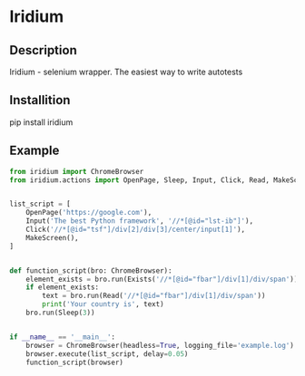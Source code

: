 # Iridium

## Description
Iridium - selenium wrapper. The easiest way to write autotests 

## Installition
pip install iridium

## Example

```python
from iridium import ChromeBrowser
from iridium.actions import OpenPage, Sleep, Input, Click, Read, MakeScreen, Exists


list_script = [
    OpenPage('https://google.com'),
    Input('The best Python framework', '//*[@id="lst-ib"]'),
    Click('//*[@id="tsf"]/div[2]/div[3]/center/input[1]'),
    MakeScreen(),
]


def function_script(bro: ChromeBrowser):
    element_exists = bro.run(Exists('//*[@id="fbar"]/div[1]/div/span'))
    if element_exists:
        text = bro.run(Read('//*[@id="fbar"]/div[1]/div/span'))
        print('Your country is', text)
    bro.run(Sleep(3))


if __name__ == '__main__':
    browser = ChromeBrowser(headless=True, logging_file='example.log')
    browser.execute(list_script, delay=0.05)
    function_script(browser)

```
